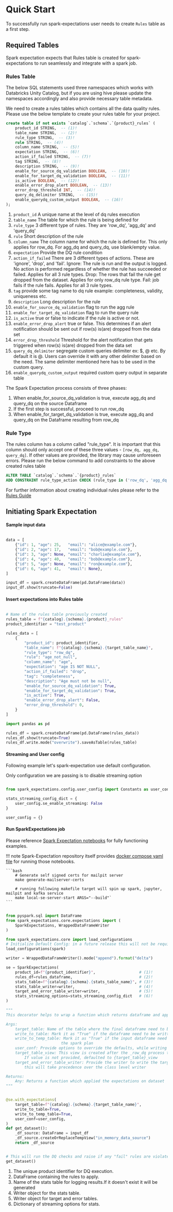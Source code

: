 # Quick Start

To successfully run spark-expectations user needs to create `Rules` table as a first step. 


## Required Tables

Spark expectation expects that Rules table is created for spark-expectations to run seamlessly and integrate with a spark job.


### Rules Table

The below SQL statements used three namespaces which works with Databricks Unity Catalog, but if you are using hive
please update the namespaces accordingly and also provide necessary table metadata.

We need to create a rules tables which contains all the data quality rules. Please use the below template to create
your rules table for your project.

```sql
create table if not exists `catalog`.`schema`.`{product}_rules` (
    product_id STRING,  -- (1)!
    table_name STRING,  -- (2)!
    rule_type STRING,  -- (3)!
    rule STRING,  -- (4)!
    column_name STRING,  -- (5)!
    expectation STRING,  -- (6)!
    action_if_failed STRING,  -- (7)!
    tag STRING,  -- (8)!
    description STRING,  -- (9)!
    enable_for_source_dq_validation BOOLEAN,  -- (10)! 
    enable_for_target_dq_validation BOOLEAN,  -- (11)!
    is_active BOOLEAN,  -- (12)!
    enable_error_drop_alert BOOLEAN,  -- (13)!
    error_drop_threshold INT,  -- (14)!
    query_dq_delimiter STRING,  -- (15)!
    enable_querydq_custom_output BOOLEAN,  -- (16)!
);
```

1. `product_id` A unique name at the level of dq rules execution
2. `table_name` The table for which the rule is being defined for
3. `rule_type` 3 different type of rules. They are 'row_dq', 'agg_dq' and 'query_dq'
4. `rule` Short description of the rule 
5. `column_name` The column name for which the rule is defined for. This only applies for row_dq. For agg_dq and query_dq, use blank/empty value. 
6. `expectation` Provide the DQ rule condition 
7. `action_if_failed` There are 3 different types of actions. These are 'ignore', 'drop', and 'fail'. 
    Ignore: The rule is run and the output is logged. No action is performed regardless of whether the rule has succeeded or failed. Applies for all 3 rule types. 
    Drop: The rows that fail the rule get dropped from the dataset. Applies for only row_dq rule type.
    Fail: job fails if the rule fails. Applies for all 3 rule types.
8. `tag` provide some tag name to dq rule example:  completeness, validity, uniqueness etc. 
9. `description`  Long description for the rule
10. `enable_for_source_dq_validation` flag to run the agg rule
11. `enable_for_target_dq_validation` flag to run the query rule
12. `is_active` true or false to indicate if the rule is active or not. 
13. `enable_error_drop_alert` true or false. This determines if an alert notification should be sent out if row(s) is(are) dropped from the data set
14. `error_drop_threshold` Threshold for the alert notification that gets triggered when row(s) is(are) dropped from the data set
15. `query_dq_delimiter` segregate custom queries delimiter ex: $, @ etc. By default it is @. Users can override it with any other delimiter based on the need. The same delimiter mentioned here has to be used in the custom query.
16. `enable_querydq_custom_output` required custom query output in separate table


The Spark Expectation process consists of three phases:
1. When enable_for_source_dq_validation is true, execute agg_dq and query_dq on the source Dataframe
2. If the first step is successful, proceed to run row_dq
3. When enable_for_target_dq_validation is true, execute agg_dq and query_dq on the Dataframe resulting from row_dq

### Rule Type

The rules column has a column called "rule_type". It is important that this column should only accept one of 
these three values - `[row_dq, agg_dq, query_dq]`. If other values are provided, the library may cause unforeseen errors.
Please run the below command to add constraints to the above created rules table

```sql
ALTER TABLE `catalog`.`schema`.`{product}_rules` 
ADD CONSTRAINT rule_type_action CHECK (rule_type in ('row_dq', 'agg_dq', 'query_dq'));
```

For further information about creating individual rules please refer to the [Rules Guide](../data_quality_rules/)


## Initiating Spark Expectation


#### Sample input data 

```python

data = [
    {"id": 1, "age": 25,   "email": "alice@example.com"},
    {"id": 2, "age": 17,   "email": "bob@example.com"},
    {"id": 3, "age": None, "email": "charlie@example.com"},
    {"id": 4, "age": 40,   "email": "bob@example.com"},
    {"id": 5, "age": None, "email": "ron@example.com"},
    {"id": 6, "age": 41,   "email": None},
]

input_df = spark.createDataFrame(pd.DataFrame(data))
input_df.show(truncate=False)

```
#### Insert expectations into Rules table

```python

# Name of the rules table previously created 
rules_table = f"{catalog}.{schema}.{product}_rules"
product_identifier = "test_product"

rules_data = [
    {
        "product_id": product_identifier,
        "table_name": f"{catalog}.{schema}.{target_table_name}",
        "rule_type": "row_dq",
        "rule": "age_not_null",
        "column_name": "age",
        "expectation": "age IS NOT NULL",
        "action_if_failed": "drop",
        "tag": "completeness",
        "description": "Age must not be null",
        "enable_for_source_dq_validation": True,
        "enable_for_target_dq_validation": True,
        "is_active": True,
        "enable_error_drop_alert": False,
        "error_drop_threshold": 0,
    }
]

import pandas as pd

rules_df = spark.createDataFrame(pd.DataFrame(rules_data))
rules_df.show(truncate=True)
rules_df.write.mode("overwrite").saveAsTable(rules_table)

```


#### Streaming and User config

Following example let's spark-expectation use default configuration. 

Only configuration we are passing is to disable streaming option


```python

from spark_expectations.config.user_config import Constants as user_config

stats_streaming_config_dict = {
    user_config.se_enable_streaming: False
}

user_config = {}

```

#### Run SparkExpectations job

Please reference [Spark Expectation notebooks](https://github.com/Nike-Inc/spark-expectations/tree/main/notebooks) for fully functioning examples. 

!!! note
    Spark-Expectation repository itself provides [docker compose yaml file](https://github.com/Nike-Inc/spark-expectations/blob/main/containers/compose.yaml) for running those notebooks.
     
    ```bash
        # Generate self signed certs for mailpit server
        make generate-mailserver-certs 

        # running following makefile target will spin up spark, jupyter, mailpit and kafka service
        make local-se-server-start ARGS="--build"` 
    ```


```python

from pyspark.sql import DataFrame
from spark_expectations.core.expectations import (
    SparkExpectations, WrappedDataFrameWriter
)

from spark_expectations.core import load_configurations
# Initialize Default Config: in a future release this will not be required 
load_configurations(spark) 

writer = WrappedDataFrameWriter().mode("append").format("delta")

se = SparkExpectations(
    product_id=f"{product_identifier}",                   # (1)!
    rules_df=rules_dataframe,                             # (2)!
    stats_table=f"{catalog}.{schema}.{stats_table_name}", # (3)!
    stats_table_writer=writer,                            # (4)!
    target_and_error_table_writer=writer,                 # (5)!
    stats_streaming_options=stats_streaming_config_dict   # (6)!
)

"""
This decorator helps to wrap a function which returns dataframe and apply dataframe rules on it

Args:
    target_table: Name of the table where the final dataframe need to be written
    write_to_table: Mark it as "True" if the dataframe need to be written as table
    write_to_temp_table: Mark it as "True" if the input dataframe need to be written to the temp table to break
                        the spark plan
    user_conf: Provide options to override the defaults, while writing into the stats streaming table
    target_table_view: This view is created after the _row_dq process to run the target agg_dq and query_dq.
        If value is not provided, defaulted to {target_table}_view
    target_and_error_table_writer: Provide the writer to write the target and error table,
        this will take precedence over the class level writer

Returns:
    Any: Returns a function which applied the expectations on dataset
"""


@se.with_expectations(
    target_table=f"{catalog}.{schema}.{target_table_name}",
    write_to_table=True,
    write_to_temp_table=True,
    user_conf=user_config,
)
def get_dataset():
    _df_source: DataFrame = input_df
    _df_source.createOrReplaceTempView("in_memory_data_source")
    return _df_source


# This will run the DQ checks and raise if any "fail" rules are violated
get_dataset()


```
<!-- Annotations for tooltips -->
1. The unique product identifier for DQ execution.
2. DataFrame containing the rules to apply.
3. Name of the stats table for logging results.If it doesn't exist it will be generated
4. Writer object for the stats table.
5. Writer object for target and error tables.
6. Dictionary of streaming options for stats.
